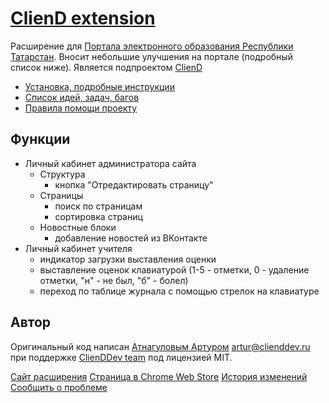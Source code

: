 # [ClienD extension](http://ext.cliend.ru)

Расширение для [Портала электронного образования Республики Татарстан](http://edu.tatar.ru). Вносит небольшие улучшения на портале (подробный список ниже). Является подпроектом [ClienD](http://cliend.ru)

- [Установка, подробные инструкции](http://ext.cliend.ru)
- [Список идей, задач, багов](https://trello.com/b/LbwwbjwL/cliend-ext)
- [Правила помощи проекту](https://github.com/ClienDDev/ClienD-ext/blob/dev/contribution.md)

## Функции

- Личный кабинет администратора сайта
	- Структура
        - кнопка "Отредактировать страницу"
    - Страницы
        - поиск по страницам
        - сортировка страниц
    - Новостные блоки
        - добавление новостей из ВКонтакте
- Личный кабинет учителя
    - индикатор загрузки выставления оценки
    - выставление оценок клавиатурой (1-5 - отметки, 0 - удаление отметки, "н" - не был, "б" - болел)
    - переход по таблице журнала с помощью стрелок на клавиатуре
    
## Автор
Оригинальный код написан [Атнагуловым Артуром](http://atnartur.ru) <artur@clienddev.ru> при поддержке [ClienDDev team](http://clienddev.ru) под лицензией MIT.

[Сайт расширения](http://ext.cliend.ru)
[Страница в Chrome Web Store](https://chrome.google.com/webstore/detail/hehpfoecbadnfboagjkeifdfgajhlloh)
[История изменений](https://github.com/ClienDDev/ClienD-ext/releases)
[Сообщить о проблеме](https://github.com/ClienDDev/ClienD-ext/issues/new)

